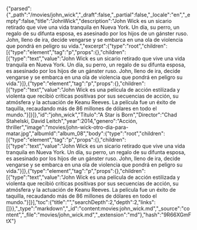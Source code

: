 {"parsed":{"_path":"/movies/john_wick","_draft":false,"_partial":false,"_locale":"en","_empty":false,"title":"JohnWick","description":"John Wick es un sicario retirado que vive una vida tranquila en Nueva York. Un día, su perro, un regalo de su difunta esposa, es asesinado por los hijos de un gánster ruso. John, lleno de ira, decide vengarse y se embarca en una ola de violencia que pondrá en peligro su vida.","excerpt":{"type":"root","children":[{"type":"element","tag":"p","props":{},"children":[{"type":"text","value":"John Wick es un sicario retirado que vive una vida tranquila en Nueva York. Un día, su perro, un regalo de su difunta esposa, es asesinado por los hijos de un gánster ruso. John, lleno de ira, decide vengarse y se embarca en una ola de violencia que pondrá en peligro su vida."}]},{"type":"element","tag":"p","props":{},"children":[{"type":"text","value":"John Wick es una película de acción estilizada y violenta que recibió críticas positivas por sus secuencias de acción, su atmósfera y la actuación de Keanu Reeves. La película fue un éxito de taquilla, recaudando más de 86 millones de dólares en todo el mundo."}]}]},"id":"john_wick","Título":"A Star is Born","Director":"Chad Stahelski, David Leitch","year":2014,"genero":"Acción, thriller","image":"movies/john-wick-otro-dia-para-matar.jpg","albumId":"album_08","body":{"type":"root","children":[{"type":"element","tag":"p","props":{},"children":[{"type":"text","value":"John Wick es un sicario retirado que vive una vida tranquila en Nueva York. Un día, su perro, un regalo de su difunta esposa, es asesinado por los hijos de un gánster ruso. John, lleno de ira, decide vengarse y se embarca en una ola de violencia que pondrá en peligro su vida."}]},{"type":"element","tag":"p","props":{},"children":[{"type":"text","value":"John Wick es una película de acción estilizada y violenta que recibió críticas positivas por sus secuencias de acción, su atmósfera y la actuación de Keanu Reeves. La película fue un éxito de taquilla, recaudando más de 86 millones de dólares en todo el mundo."}]}],"toc":{"title":"","searchDepth":2,"depth":2,"links":[]}},"_type":"markdown","_id":"content:movies:john_wick.md","_source":"content","_file":"movies/john_wick.md","_extension":"md"},"hash":"9R66XGmFtX"}